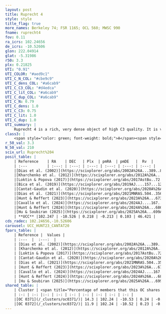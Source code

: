 ```yaml
---
layout: post
title: Ruprecht 4
style: style
title_flag: true
more_names: Berkeley 74; FSR 1165; OCL 560; MWSC 990
fname: ruprecht4
fov: 0.11
ra_icrs: 102.24656
de_icrs: -10.52606
glon: 222.04914
glat: -5.31986
r50: 3.3
plx: 0.21825
UTI: "0.91"
UTI_COLOR: "#aed9c1"
UTI_C_N_COL: "#cbe9c9"
UTI_C_dens_COL: "#a6cab9"
UTI_C_C3_COL: "#d4edca"
UTI_C_lit_COL: "#a6cab9"
UTI_C_dup_COL: "#a6cab9"
UTI_C_N: 0.79
UTI_C_dens: 1.0
UTI_C_C3: 0.75
UTI_C_lit: 1.0
UTI_C_dup: 1.0
UTI_summary: |
    Ruprecht 4 is a rich, very dense object of high C3 quality. It is very well-studied in the literature. This object shares a small percentage of members with 2 later reported entries.
class3: |
    <span style="color: green; font-weight: bold;">A</span><span style="color: #FFC300; font-weight: bold;">B</span>
r_50_val: 3.3
N_50_val: 210
scix_url: Ruprecht%204
posit_table: |
    | Reference    | RA    | DEC   | Plx  | pmRA  | pmDE   |  Rv  |
    | :---         | :---: | :---: | :---: | :---: | :---: | :---: |
    |[Dias et al. (2002)](https://scixplorer.org/abs/2002A%26A...389..871D) | 102.225 | -10.533 | -- | 0.94 | -4.3 | 47.5 |
    |[Kharchenko et al. (2012)](https://scixplorer.org/abs/2012A%26A...543A.156K) | 102.24 | -10.51 | -- | 1.79 | 2.17 | -- |
    |[Loktin & Popova (2017)](https://scixplorer.org/abs/2017AstBu..72..257L) | 102.24 | -10.51 | -- | 0.562 | 0.347 | 47.5 |
    |[Bica et al. (2019)](https://scixplorer.org/abs/2019AJ....157...12B) | 102.248 | -10.514 | -- | -- | -- | -- |
    |[Cantat-Gaudin et al. (2020)](https://scixplorer.org/abs/2020A%26A...640A...1C) | 102.248 | -10.524 | 0.214 | -0.197 | 0.096 | -- |
    |[Dias et al. (2021)](https://scixplorer.org/abs/2021MNRAS.504..356D) | 102.243 | -10.529 | 0.209 | -0.205 | 0.126 | -- |
    |[Hunt & Reffert (2023)](https://scixplorer.org/abs/2023A%26A...673A.114H) | 102.245 | -10.53 | 0.211 | -0.215 | 0.098 | 46.518 |
    |[Cavallo et al. (2024)](https://scixplorer.org/abs/2024AJ....167...12C) | 102.235 | -10.52 | 0.213 | -- | -- | -- |
    |[Hunt & Reffert (2024)](https://scixplorer.org/abs/2024A%26A...686A..42H) | 102.245 | -10.53 | 0.211 | -0.215 | 0.098 | 46.518 |
    |[Hu & Soubiran (2025)](https://scixplorer.org/abs/2025A%26A...699A.246H) | 102.235 | -10.52 | -- | -- | -- | -- |
    | **UCC** |102.247 | -10.526 | 0.218 | -0.213 | 0.103 | 46.421 | 
cds_radec: 102.24656,-10.52606
carousel: UCC_HUNT23_CANTAT20
fpars_table: |
    | Reference |  Values |
    | :---  |  :---:  |
    | [Dias et al. (2002)](https://scixplorer.org/abs/2002A%26A...389..871D) | `E(B-V)=0.3, Dist=4700.0, Age=8.9, [Fe/H]=-0.09` |
    | [Kharchenko et al. (2012)](https://scixplorer.org/abs/2012A%26A...543A.156K) | `e_bv=0.458, distance=4591, log_age=9.005, metallicity=-0.09` |
    | [Loktin & Popova (2017)](https://scixplorer.org/abs/2017AstBu..72..257L) | `E(B-V)=0.559, Dmod=13.823, logt=8.8` |
    | [Cantat-Gaudin et al. (2020)](https://scixplorer.org/abs/2020A%26A...640A...1C) | `AVNN=1.24, DMNN=13.06, AgeNN=8.93` |
    | [Dias et al. (2021)](https://scixplorer.org/abs/2021MNRAS.504..356D) | `Av=1.673, Dist=3598, logage=8.808, [Fe/H]=-0.1` |
    | [Hunt & Reffert (2023)](https://scixplorer.org/abs/2023A%26A...673A.114H) | `AV50=1.455, diffAV50=1.627, MOD50=12.936, logAge50=8.759` |
    | [Cavallo et al. (2024)](https://scixplorer.org/abs/2024AJ....167...12C) | `AV50=1.55, dMod50=12.51, logAge50=8.99, [Fe/H]50=-0.24` |
    | [Hunt & Reffert (2024)](https://scixplorer.org/abs/2024A%26A...686A..42H) | `MassJ=1660.29` |
    | [Hu & Soubiran (2025)](https://scixplorer.org/abs/2025A%26A...699A.246H) | `MA22=-0.25, MA23f=-0.43, MA23g=-0.24, MZ23=-0.43, MK24=-0.31, MF24=-0.27` |
shared_table: |
    | Cluster | <span title="Percentage of members that this OC shares with the ones listed">%</span>   | RA   | DEC   | Plx   | pmRA  | pmDE  | Rv | UTI |
    | :-: | :-: |:-: | :-: | :-: | :-: | :-: | :-: | :-: |
    |[OC 0371](/_clusters/oc0371/)| 14.3 | 102.24 | -10.53 | 0.24 | -0.2 | 0.1 | 48.23 |0.0 |
    |[OC 0372](/_clusters/oc0372/)| 11.9 | 102.24 | -10.52 | 0.23 | -0.21 | 0.1 | 48.23 |0.0 |
---
```

